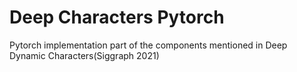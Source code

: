 # Deep Characters Pytorch
Pytorch implementation part of the components mentioned in Deep Dynamic Characters(Siggraph 2021)
